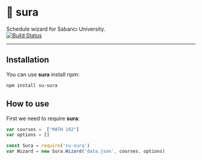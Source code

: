 # 📕 sura

Schedule wizard for Sabancı University. \
[![Build Status](https://travis-ci.com/alperb/sura.svg?token=Yf4w6vpgA18wTdJ9UoCf&branch=master)](https://travis-ci.com/alperb/sura)

---

## Installation

You can use **sura** install npm:

```
npm install su-sura
```

## How to use

First we need to require **sura**:

```js
var courses =  ["MATH 102"]
var options = []

const Sura = require('su-sura')
var Wizard = new Sura.Wizard('data.json', courses, options)
```
